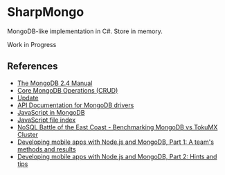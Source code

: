 # SharpMongo

MongoDB-like implementation in C#. Store in memory.

Work in Progress

## References

- [The MongoDB 2.4 Manual](http://docs.mongodb.org/manual/)
- [Core MongoDB Operations (CRUD)](http://docs.mongodb.org/manual/crud/)
- [Update](http://docs.mongodb.org/manual/core/update/)
- [API Documentation for MongoDB drivers](http://api.mongodb.org/)
- [JavaScript in MongoDB](http://docs.mongodb.org/manual/reference/method/)
- [JavaScript file index](http://api.mongodb.org/js/current/files.html)
- [NoSQL Battle of the East Coast - Benchmarking MongoDB vs TokuMX Cluster](http://www.severalnines.com/blog/nosql-battle-east-coast-benchmarking-mongodb-vs-tokumx-cluster)
- [Developing mobile apps with Node.js and MongoDB, Part 1: A team's methods and results](http://www.ibm.com/developerworks/java/library/mo-nodejs-1/index.html)
- [Developing mobile apps with Node.js and MongoDB, Part 2: Hints and tips](http://www.ibm.com/developerworks/mobile/library/mo-nodejs-2/index.html)